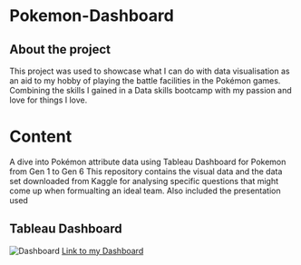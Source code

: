 # Pokemon-Dashboard

## About the project
This project was used to showcase what I can do with data visualisation as an aid to my hobby of playing the battle facilities in the Pokémon games. Combining the skills I gained in a 
Data skills bootcamp with my passion and love for things I love.

# Content
A dive into Pokémon attribute data using Tableau Dashboard for Pokemon from Gen 1 to Gen 6
This repository contains the visual data and the data set downloaded from Kaggle for analysing specific questions that might come up when formualting an ideal team. Also included the presentation used


## Tableau Dashboard

![Dashboard](https://github.com/Dhilan100/Pokemon-Dashboard/assets/168829846/985aba14-d355-4392-8fe7-86e2a8d763da)
[Link to my Dashboard](https://public.tableau.com/app/profile/dhilan.thiyagarajah7885/viz/TheWealthofNations_17115501650560/TheWealthofNations)

